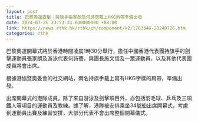 ```yaml
---
layout: post
title: 巴黎奧運直擊｜持旗手張家朗及何詩蓓戴上HKG肩帶準備出發
date: 2024-07-26 23:53:33.000000000 +08:00
link: https://news.rthk.hk/rthk/ch/component/k2/1763346-20240726.htm
categories: rthk
---
```


巴黎奧運開幕式將於香港時間凌晨1時30分舉行，擔任中國香港代表團持旗手的劍擊運動員張家朗及游泳代表何詩蓓，與團長施文信及一眾運動員，以及其他代表團成員將會出席。

根據港協暨奧委會的社交網站，兩名持旗手戴上寫有HKG字樣的肩帶，準備出發。

出席開幕式的港隊成員，除了來自游泳及劍擊項目外，亦包括羽毛球、乒乓及三項鐵人等項目的運動員及教練。據了解，港隊被安排乘坐34號船出席開幕式，考慮到運動員出賽及練習安排，大部分代表不會出席整個開幕儀式。
